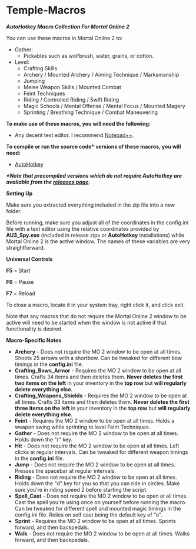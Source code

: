 # Temple-Macros
***AutoHotkey Macro Collection For Mortal Online 2***

You can use these macros in Mortal Online 2 to:

* Gather:
  * Pickables such as wolfbrush, water, grains, or cotton.
* Level:
  * Crafting Skills
  * Archery / Mounted Archery / Aiming Technique / Marksmanship
  * Jumping
  * Melee Weapon Skills / Mounted Combat
  * Feint Techniques
  * Riding / Controlled Riding / Swift Riding
  * Magic Schools / Mental Offense / Mental Focus / Mounted Magery
  * Sprinting / Breathing Technique / Combat Maneuvering

**To make use of these macros, you will need the following:**
* Any decent text editor. I recommend [Notepad++](https://notepad-plus-plus.org/downloads/).

**To compile or run the source code\* versions of these macros, you will need:**
* [AutoHotkey](https://www.autohotkey.com/)

***\*Note that precompiled versions which do not require AutoHotkey are available from the [releases page](https://github.com/Mortalitas/Temple-Macros/releases).***

**Setting Up**

Make sure you extracted everything included in the zip file into a new folder.

Before running, make sure you adjust all of the coordinates in the config.ini file with a text editor using the relative coordinates provided by **AU3_Spy.exe** (included in release zips or **AutoHotkey** installations) while Mortal Online 2 is the active window. The names of these variables are very straightforward.

**Universal Controls**

**F5** = Start

**F6** = Pause

**F7** = Reload

To close a macro, locate it in your system tray, right click it, and click exit.

Note that any macros that do not require the Mortal Online 2 window to be active will need to be started when the window is not active if that functionality is desired.

**Macro-Specific Notes**

* **Archery** - Does not require the MO 2 window to be open at all times. Shoots 25 arrows with a shortbow. Can be tweaked for different bow timings in the **config.ini** file.
* **Crafting_Bows_Armor** - Requires the MO 2 window to be open at all times. Crafts 34 items and then deletes them. **Never deletes the first two items on the left** in your inventory in the **top row** but **will regularly delete everything else**.
* **Crafting_Weapons_Shields** - Requires the MO 2 window to be open at all times. Crafts 33 items and then deletes them. **Never deletes the first three items on the left** in your inventory in the **top row** but **will regularly delete everything else**.
* **Feint** - Requires the MO 2 window to be open at all times. Holds a weapon swing while sprinting to level Feint Techniques.
* **Gather** - Does not require the MO 2 window to be open at all times. Holds down the "r" key.
* **Hit** - Does not require the MO 2 window to be open at all times.  Left clicks at regular intervals. Can be tweaked for different weapon timings in the **config.ini** file.
* **Jump** - Does not require the MO 2 window to be open at all times. Presses the spacebar at regular intervals.
* **Riding** - Does not require the MO 2 window to be open at all times. Holds down the "d" key for you so that you can ride in circles. Make sure you're in riding speed 2 before starting the script.
* **Spell_Cast** - Does not require the MO 2 window to be open at all times. Cast the spell you're using once on yourself before running the macro. Can be tweaked for different spell and mounted magic timings in the config.ini file. Relies on self cast being the default key of "e".
* **Sprint** - Requires the MO 2 window to be open at all times. Sprints forward, and then backpedals.
* **Walk** - Does not require the MO 2 window to be open at all times. Walks forward, and then backpedals.
